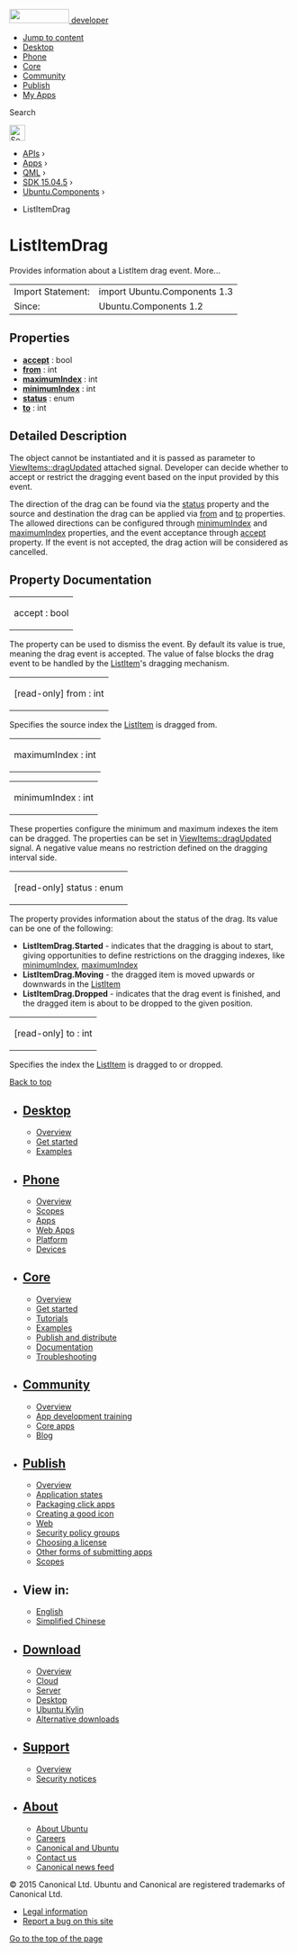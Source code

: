 <a href="https://developer.ubuntu.com/" class="logo-ubuntu"><img src="https://developer.ubuntu.com/assets/sites/ubuntu/latest/u/img/logos/logo-ubuntu-orange.svg" width="106" height="25" /> <span>developer</span></a>

-   [Jump to content](index.html#main-content)
-   [Desktop](https://developer.ubuntu.com/en/desktop/)
-   [Phone](https://developer.ubuntu.com/en/phone/)
-   [Core](https://developer.ubuntu.com/core)
-   [Community](https://developer.ubuntu.com/en/community/)
-   [Publish](https://developer.ubuntu.com/en/publish/)
-   [My Apps](https://myapps.developer.ubuntu.com/)

Search

<img src="https://developer.ubuntu.com/assets/sites/ubuntu/latest/u/img/search-white.svg" alt="Search" height="28" />

-   [APIs](../../../../index.html) ›
-   [Apps](../../../index.html) ›
-   [QML](../../index.html) ›
-   [SDK 15.04.5](../index.html) ›
-   [Ubuntu.Components](../Ubuntu.Components/index.html) ›

<!-- -->

-   ListItemDrag

ListItemDrag
============

<span class="subtitle"></span>
Provides information about a ListItem drag event. More...

|                   |                              |
|-------------------|------------------------------|
| Import Statement: | import Ubuntu.Components 1.3 |
| Since:            | Ubuntu.Components 1.2        |

<span id="properties"></span>
Properties
----------

-   ****[accept](index.html#accept-prop)**** : bool
-   ****[from](index.html#from-prop)**** : int
-   ****[maximumIndex](index.html#maximumIndex-prop)**** : int
-   ****[minimumIndex](index.html#minimumIndex-prop)**** : int
-   ****[status](index.html#status-prop)**** : enum
-   ****[to](index.html#to-prop)**** : int

<span id="details"></span>
Detailed Description
--------------------

The object cannot be instantiated and it is passed as parameter to [ViewItems::dragUpdated](../Ubuntu.Components.ViewItems/index.html#dragUpdated-signal) attached signal. Developer can decide whether to accept or restrict the dragging event based on the input provided by this event.

The direction of the drag can be found via the [status](index.html#status-prop) property and the source and destination the drag can be applied via [from](index.html#from-prop) and [to](index.html#to-prop) properties. The allowed directions can be configured through [minimumIndex](index.html#minimumIndex-prop) and [maximumIndex](index.html#maximumIndex-prop) properties, and the event acceptance through [accept](index.html#accept-prop) property. If the event is not accepted, the drag action will be considered as cancelled.

Property Documentation
----------------------

<table>
<colgroup>
<col width="100%" />
</colgroup>
<tbody>
<tr class="odd">
<td><p><span id="accept-prop"></span><span class="name">accept</span> : <span class="type">bool</span></p></td>
</tr>
</tbody>
</table>

The property can be used to dismiss the event. By default its value is true, meaning the drag event is accepted. The value of false blocks the drag event to be handled by the [ListItem](../Ubuntu.Components.ListItem/index.html)'s dragging mechanism.

<table>
<colgroup>
<col width="100%" />
</colgroup>
<tbody>
<tr class="odd">
<td><p><span id="from-prop"></span><span class="qmlreadonly">[read-only] </span><span class="name">from</span> : <span class="type">int</span></p></td>
</tr>
</tbody>
</table>

Specifies the source index the [ListItem](../Ubuntu.Components.ListItem/index.html) is dragged from.

<table>
<colgroup>
<col width="100%" />
</colgroup>
<tbody>
<tr class="odd">
<td><p><span id="maximumIndex-prop"></span><span class="name">maximumIndex</span> : <span class="type">int</span></p></td>
</tr>
</tbody>
</table>

<table>
<colgroup>
<col width="100%" />
</colgroup>
<tbody>
<tr class="odd">
<td><p><span id="minimumIndex-prop"></span><span class="name">minimumIndex</span> : <span class="type">int</span></p></td>
</tr>
</tbody>
</table>

These properties configure the minimum and maximum indexes the item can be dragged. The properties can be set in [ViewItems::dragUpdated](../Ubuntu.Components.ViewItems/index.html#dragUpdated-signal) signal. A negative value means no restriction defined on the dragging interval side.

<table>
<colgroup>
<col width="100%" />
</colgroup>
<tbody>
<tr class="odd">
<td><p><span id="status-prop"></span><span class="qmlreadonly">[read-only] </span><span class="name">status</span> : <span class="type">enum</span></p></td>
</tr>
</tbody>
</table>

The property provides information about the status of the drag. Its value can be one of the following:

-   **ListItemDrag.Started** - indicates that the dragging is about to start, giving opportunities to define restrictions on the dragging indexes, like [minimumIndex](index.html#minimumIndex-prop), [maximumIndex](index.html#maximumIndex-prop)
-   **ListItemDrag.Moving** - the dragged item is moved upwards or downwards in the [ListItem](../Ubuntu.Components.ListItem/index.html)
-   **ListItemDrag.Dropped** - indicates that the drag event is finished, and the dragged item is about to be dropped to the given position.

<table>
<colgroup>
<col width="100%" />
</colgroup>
<tbody>
<tr class="odd">
<td><p><span id="to-prop"></span><span class="qmlreadonly">[read-only] </span><span class="name">to</span> : <span class="type">int</span></p></td>
</tr>
</tbody>
</table>

Specifies the index the [ListItem](../Ubuntu.Components.ListItem/index.html) is dragged to or dropped.

[Back to top](index.html#)

-   [Desktop](https://developer.ubuntu.com/en/desktop/)
    ---------------------------------------------------

    -   [Overview](https://developer.ubuntu.com/en/desktop/)
    -   [Get started](http://snapcraft.io/?utm_source=developer.ubuntu.com&utm_medium=devportal&utm_term=snaps%20snapcraft%20desktop&utm_content=menu&utm_campaign=duc_snappers)
    -   [Examples](https://github.com/ubuntu/snappy-playpen)

-   [Phone](https://developer.ubuntu.com/en/phone/)
    -----------------------------------------------

    -   [Overview](https://developer.ubuntu.com/en/phone/)
    -   [Scopes](https://developer.ubuntu.com/en/phone/scopes/)
    -   [Apps](https://developer.ubuntu.com/en/phone/apps/)
    -   [Web Apps](https://developer.ubuntu.com/en/phone/web/)
    -   [Platform](https://developer.ubuntu.com/en/phone/platform/)
    -   [Devices](https://developer.ubuntu.com/en/phone/devices/)

-   [Core](https://developer.ubuntu.com/core)
    -----------------------------------------

    -   [Overview](https://developer.ubuntu.com/core)
    -   [Get started](https://developer.ubuntu.com/core/get-started)
    -   [Tutorials](https://developer.ubuntu.com/core/tutorials)
    -   [Examples](https://developer.ubuntu.com/core/examples)
    -   [Publish and distribute](https://developer.ubuntu.com/core/publish-and-distribute)
    -   [Documentation](https://developer.ubuntu.com/core/documentation)
    -   [Troubleshooting](https://developer.ubuntu.com/core/troubleshooting)

-   [Community](https://developer.ubuntu.com/en/community/)
    -------------------------------------------------------

    -   [Overview](https://developer.ubuntu.com/en/community/)
    -   [App development training](https://developer.ubuntu.com/en/community/training/)
    -   [Core apps](https://developer.ubuntu.com/en/community/core-apps/)
    -   [Blog](https://developer.ubuntu.com/en/community/blog/)

-   [Publish](https://developer.ubuntu.com/en/publish/)
    ---------------------------------------------------

    -   [Overview](https://developer.ubuntu.com/en/publish/)
    -   [Application states](https://developer.ubuntu.com/en/publish/application-states/)
    -   [Packaging click apps](https://developer.ubuntu.com/en/publish/packaging-click-apps/)
    -   [Creating a good icon](https://developer.ubuntu.com/en/publish/creating-a-good-icon/)
    -   [Web](https://developer.ubuntu.com/en/publish/web/)
    -   [Security policy groups](https://developer.ubuntu.com/en/publish/security-policy-groups/)
    -   [Choosing a license](https://developer.ubuntu.com/en/publish/choosing-a-license/)
    -   [Other forms of submitting apps](https://developer.ubuntu.com/en/publish/other-forms-of-submitting-apps/)
    -   [Scopes](https://developer.ubuntu.com/en/publish/scopes/)

-   View in:
    --------

    -   [English](index.html "Change to language: English")
    -   [Simplified Chinese](index.html "Change to language: Simplified Chinese")

-   [Download](http://ubuntu.com/download/)
    ---------------------------------------

    -   [Overview](http://ubuntu.com/download)
    -   [Cloud](http://ubuntu.com/download/cloud)
    -   [Server](http://ubuntu.com/download/server)
    -   [Desktop](http://ubuntu.com/download/desktop)
    -   [Ubuntu Kylin](http://ubuntu.com/download/ubuntu-kylin)
    -   [Alternative downloads](http://ubuntu.com/download/alternative-downloads)

-   [Support](http://ubuntu.com/support/)
    -------------------------------------

    -   [Overview](http://ubuntu.com/support)
    -   [Security notices](http://www.ubuntu.com/usn/)

-   [About](http://ubuntu.com/about/)
    ---------------------------------

    -   [About Ubuntu](http://ubuntu.com/about/about-ubuntu)
    -   [Careers](http://www.canonical.com/careers)
    -   [Canonical and Ubuntu](http://ubuntu.com/about/canonical-and-ubuntu)
    -   [Contact us](http://ubuntu.com/about/contact-us)
    -   [Canonical news feed](http://insights.ubuntu.com/feed/)

© 2015 Canonical Ltd. Ubuntu and Canonical are registered trademarks of Canonical Ltd.

-   [Legal information](http://www.ubuntu.com/legal)
-   [Report a bug on this site](https://bugs.launchpad.net/developer-ubuntu-com/)

<span class="accessibility-aid">[Go to the top of the page](index.html#)</span>
